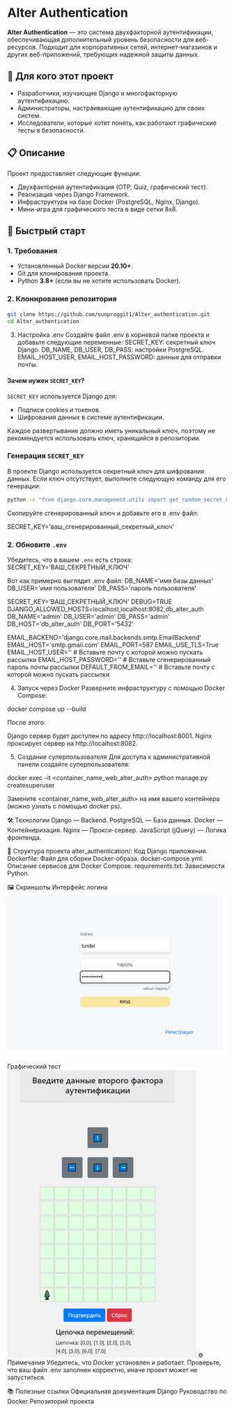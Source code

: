 # Alter Authentication

**Alter Authentication** — это система двухфакторной аутентификации, обеспечивающая дополнительный уровень безопасности для веб-ресурсов. Подходит для корпоративных сетей, интернет-магазинов и других веб-приложений, требующих надежной защиты данных.

## 🎯 Для кого этот проект
- Разработчики, изучающие Django и многофакторную аутентификацию.
- Администраторы, настраивающие аутентификацию для своих систем.
- Исследователи, которые хотят понять, как работают графические тесты в безопасности.

## 📋 Описание

Проект предоставляет следующие функции:
- Двухфакторная аутентификация (OTP, Quiz, графический тест).
- Реализация через Django Framework.
- Инфраструктура на базе Docker (PostgreSQL, Nginx, Django).
- Мини-игра для графического теста в виде сетки 8x8.

## 🚀 Быстрый старт

### 1. Требования
- Установленный Docker версии **20.10+**.
- Git для клонирования проекта.
- Python **3.8+** (если вы не хотите использовать Docker).

### 2. Клонирование репозитория

```bash
git clone https://github.com/sunproggit1/Alter_authentication.git
cd Alter_authentication
```
3. Настройка .env
Создайте файл .env в корневой папке проекта и добавьте следующие переменные:
SECRET_KEY: секретный ключ Django.
DB_NAME, DB_USER, DB_PASS: настройки PostgreSQL.
EMAIL_HOST_USER, EMAIL_HOST_PASSWORD: данные для отправки почты.

#### Зачем нужен `SECRET_KEY`?

`SECRET_KEY` используется Django для:
- Подписи cookies и токенов.
- Шифрования данных в системе аутентификации.

Каждое развертывание должно иметь уникальный ключ, поэтому не рекомендуется использовать ключ, хранящийся в репозитории.

### Генерация `SECRET_KEY`

В проекте Django используется секретный ключ для шифрования данных. Если ключ отсутствует, выполните следующую команду для его генерации:

```bash
python -c "from django.core.management.utils import get_random_secret_key; print(get_random_secret_key())"
```
Скопируйте сгенерированный ключ и добавьте его в .env файл:

SECRET_KEY='ваш_сгенерированный_секретный_ключ'

### **2. Обновите `.env`**

Убедитесь, что в вашем `.env` есть строка:
SECRET_KEY='ВАШ_СЕКРЕТНЫЙ_КЛЮЧ'

Вот как примерно выглядит .env файл:
DB_NAME='имя базы данных'
DB_USER='имя пользователя'
DB_PASS='пароль пользователя'

SECRET_KEY='ВАШ_СЕКРЕТНЫЙ_КЛЮЧ' 
DEBUG=TRUE
DJANGO_ALLOWED_HOSTS=localhost,localhost:8082,db_alter_auth
DB_NAME='admin'
DB_USER='admin'
DB_PASS='admin'
DB_HOST='db_alter_auth'
DB_PORT='5432'

EMAIL_BACKEND='django.core.mail.backends.smtp.EmailBackend'
EMAIL_HOST='smtp.gmail.com'
EMAIL_PORT=587
EMAIL_USE_TLS=True
EMAIL_HOST_USER='' # Вставьте почту с которой можно пускать рассылки
EMAIL_HOST_PASSWORD=''  # Вставьте сгенерированный пароль почты рассылки
DEFAULT_FROM_EMAIL='' # Вставьте почту с которой можно пускать рассылки

4. Запуск через Docker
Разверните инфраструктуру с помощью Docker Compose:

docker compose up --build

После этого:

Django сервер будет доступен по адресу http://localhost:8001.
Nginx проксирует сервер на http://localhost:8082.

5. Создание суперпользователя
Для доступа к административной панели создайте суперпользователя:

docker exec -it <container_name_web_alter_auth> python manage.py createsuperuser

Замените <container_name_web_alter_auth> на имя вашего контейнера (можно узнать с помощью docker ps).

🛠️ Технологии
Django — Backend.
PostgreSQL — База данных.
Docker — Контейнеризация.
Nginx — Прокси-сервер.
JavaScript (jQuery) — Логика фронтенда.

📂 Структура проекта
alter_authentication/: Код Django приложения.
Dockerfile: Файл для сборки Docker-образа.
docker-compose.yml: Описание сервисов для Docker Compose.
requirements.txt: Зависимости Python.

🖼️ Скриншоты
Интерфейс логина
![alt text](image.png)
Графический тест
![alt text](image-1.png)
⚙️ Примечания
Убедитесь, что Docker установлен и работает.
Проверьте, что ваш файл .env заполнен корректно, иначе проект может не запуститься.

📚 Полезные ссылки
Официальная документация Django
Руководство по Docker
Репозиторий проекта